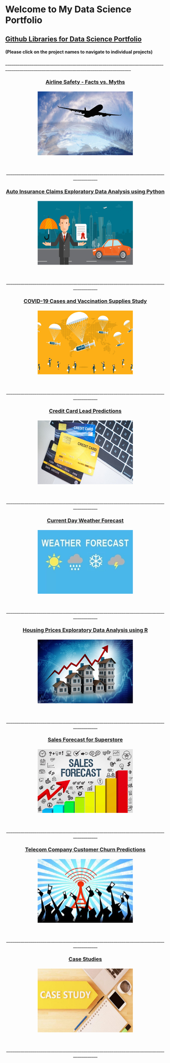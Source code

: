 # Welcome to My Data Science Portfolio


## [Github Libraries for Data Science Portfolio](https://github.com/pchougule-ms/pchougule-ms/tree/main/Data%20Science%20Portfolio)
#### (Please click on the project names to navigate to individual projects)


<p align="justify">____________________________________________________________________________________________________________________________________________</p>

<h3 align="center">
<a href="https://github.com/pchougule-ms/pchougule-ms/tree/main/Data%20Science%20Portfolio/Airline%20Safety">
<u>Airline Safety - Facts vs. Myths</u> <br></br>
<img align="center" src="images/AirSafety_flightsafety.org_resource_aviation-safety-network.jpg" width="300" height="200"/>
</a></h3>
<br/>


<p align="center">__________________________________________________________________________________________</p>


<h3 align="center">
<a href="https://github.com/pchougule-ms/pchougule-ms/tree/main/Data%20Science%20Portfolio/Auto%20Insurance%20Claims%20EDA%20using%20Python"> 
<u>Auto Insurance Claims Exploratory Data Analysis using Python</u> <br></br>
<img align="center" src="images/car-insurance_httpsblog.servicemarket.comwp-contentuploads201610everything-you-need-to-know-about-car-insurance-2.jpg" width="300" height="200"/> 
</a></h3>
<br/>


<p align="center">__________________________________________________________________________________________</p>


<h3 align="center">
<a href="https://github.com/pchougule-ms/pchougule-ms/tree/main/Data%20Science%20Portfolio/COVID-19%20Cases%20and%20Vaccination%20supplies%20study"> 
<u>COVID-19 Cases and Vaccination Supplies Study</u> <br></br>
<img align="center" src="images/covid_vaccine_study_https_www.yalemedicine.org_news_covid-19-vaccine-comparison.jpg" width="300" height="200"/>
</a></h3>
<br/>


<p align="center">__________________________________________________________________________________________</p>


<h3 align="center">
<a href="https://github.com/pchougule-ms/pchougule-ms/tree/main/Data%20Science%20Portfolio/Credit%20Card%20Lead%20Predictions">
<u>Credit Card Lead Predictions</u> <br></br>
<img align="center" src="images/Credit_Card_financialwellness_utah_edublogposts2020Junenewsletter_php.jpg"  width="300" height="200"/>
</a></h3>
<br/>


<p align="center">__________________________________________________________________________________________</p>


<h3 align="center">
<a href="https://github.com/pchougule-ms/pchougule-ms/tree/main/Data%20Science%20Portfolio/Current%20Day%20Weather%20Forecast">
<u>Current Day Weather Forecast</u> <br></br>
<img align="center" src="images/weather_image_https_newsonair.gov.in_News_title_Weather-conditions-of-various-places-across-country&id_390362.jpg" width="300" height="200"/>
</a></h3>
<br/>


<p align="center">__________________________________________________________________________________________</p>


<h3 align="center">
<a href="https://github.com/pchougule-ms/pchougule-ms/tree/main/Data%20Science%20Portfolio/Housing%20Prices%20EDA%20using%20R">
<u>Housing Prices Exploratory Data Analysis using R</u> <br></br>
<img align="center" src="images/housing_https_miro.medium.com_max_1400_1_Zr0rsnWzE0A_fqCHfDndMA.jpg" width="300" height="200"/> 
</a></h3>
<br/>


<p align="center">__________________________________________________________________________________________</p>



<h3 align="center">
<a href="https://github.com/pchougule-ms/pchougule-ms/tree/main/Data%20Science%20Portfolio/Sales%20Forecast%20for%20Superstore">
<u>Sales Forecast for Superstore</u> <br></br>
<img align="center" src="images/Sales-Forecast_https_sopsa.org_articles_the-complete-guide-to-building-a-sales-forecast.jpg" width="300" height="200"/>
</a></h3>
<br/>


<p align="center">__________________________________________________________________________________________</p>



<h3 align="center">
<a href="https://github.com/pchougule-ms/pchougule-ms/tree/main/Data%20Science%20Portfolio/Telecom%20Company%20Customer%20Churn%20Predictions"> <u>Telecom Company Customer Churn Predictions</u> <br></br>
<img align="center" src="images/Telco_customer_churn_https_www.tibco.com_blog_wp-content_uploads_2013_01_17450178.cms_.jpg" width="300" height="200"/>
</a></h3>
<br/>


<p align="center">__________________________________________________________________________________________</p>



<h3 align="center">
<a href="https://github.com/pchougule-ms/pchougule-ms/tree/main/Data%20Science%20Portfolio/Case%20Studies%20-%20Individual">
<u>Case Studies</u> <br></br>
<img align="center" src="images/Case_studies_https_technologyadvice.com_blog_marketing_write-case-studies.jpg" width="300" height="200"/> 
</a></h3>
<br/>


<p align="center">__________________________________________________________________________________________</p>


